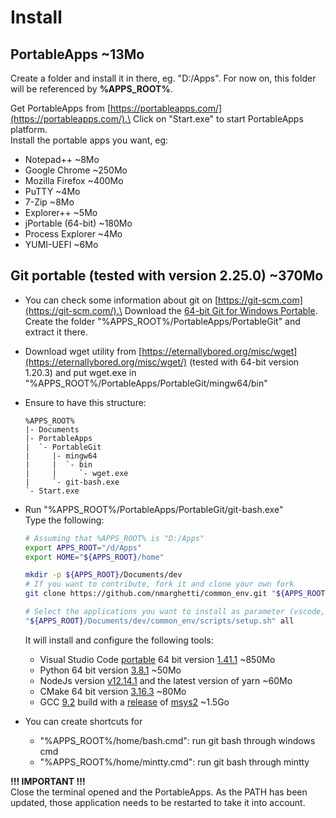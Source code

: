 # Install

## PortableApps ~13Mo

Create a folder and install it in there, eg. "D:/Apps". For now on, this folder will be referenced by **%APPS_ROOT%**.

Get PortableApps from [https://portableapps.com/](https://portableapps.com/).\
Click on "Start.exe" to start PortableApps platform.\
Install the portable apps you want, eg:

- Notepad++ ~8Mo
- Google Chrome ~250Mo
- Mozilla Firefox ~400Mo
- PuTTY ~4Mo
- 7-Zip ~8Mo
- Explorer++ ~5Mo
- jPortable (64-bit) ~180Mo
- Process Explorer ~4Mo
- YUMI-UEFI ~6Mo

## Git portable (tested with version 2.25.0) ~370Mo

- You can check some information about git on [https://git-scm.com](https://git-scm.com/).\
  Download the [64-bit Git for Windows Portable](https://github.com/git-for-windows/git/releases/download/v2.25.0.windows.1/PortableGit-2.25.0-64-bit.7z.exe).\
  Create the folder "%APPS_ROOT%/PortableApps/PortableGit" and extract it there.
- Download wget utility from [https://eternallybored.org/misc/wget](https://eternallybored.org/misc/wget/) (tested with 64-bit version 1.20.3) and put wget.exe in "%APPS_ROOT%/PortableApps/PortableGit/mingw64/bin"
- Ensure to have this structure:

  ```text
  %APPS_ROOT%
  |- Documents
  |- PortableApps
  |  `- PortableGit
  |     |- mingw64
  |     |  `- bin
  |     |     `- wget.exe
  |     `- git-bash.exe
  `- Start.exe
  ```

- Run "%APPS_ROOT%/PortableApps/PortableGit/git-bash.exe"\
  Type the following:

  ```bash
  # Assuming that %APPS_ROOT% is "D:/Apps"
  export APPS_ROOT="/d/Apps"
  export HOME="${APPS_ROOT}/home"

  mkdir -p ${APPS_ROOT}/Documents/dev
  # If you want to contribute, fork it and clone your own fork
  git clone https://github.com/nmarghetti/common_env.git "${APPS_ROOT}/Documents/dev/common_env"

  # Select the applications you want to install as parameter (vscode, node, cpp or all if you want them all)
  "${APPS_ROOT}/Documents/dev/common_env/scripts/setup.sh" all
  ```

  It will install and configure the following tools:

  - Visual Studio Code [portable](https://code.visualstudio.com/docs/editor/portable) 64 bit version [1.41.1](https://code.visualstudio.com/download) ~850Mo
  - Python 64 bit version [3.8.1](https://www.python.org/downloads/release/python-381/) ~50Mo
  - NodeJs version [v12.14.1](https://nodejs.org/dist/v12.14.1/) and the latest version of yarn ~60Mo
  - CMake 64 bit version [3.16.3](https://github.com/Kitware/CMake/releases/download/v3.16.3/cmake-3.16.3-win64-x64.zip) ~80Mo
  - GCC [9.2](https://gcc.gnu.org/onlinedocs/) build with a [release](http://repo.msys2.org/distrib/x86_64/) of [msys2](https://www.msys2.org/) ~1.5Go

- You can create shortcuts for
  - "%APPS_ROOT%/home/bash.cmd": run git bash through windows cmd
  - "%APPS_ROOT%/home/mintty.cmd": run git bash through mintty

**!!! IMPORTANT !!!**\
Close the terminal opened and the PortableApps. As the PATH has been updated, those application needs to be restarted to take it into account.
